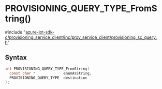 # PROVISIONING_QUERY_TYPE_FromString()

\#include "[azure-iot-sdk-c/provisioning_service_client/inc/prov_service_client/provisioning_sc_query.h](../iot-c-ref-provisioning-sc-query-h.md)"  

## Syntax

```C
int PROVISIONING_QUERY_TYPE_FromString(
  const char *             enumAsString,
  PROVISIONING_QUERY_TYPE  destination
);
```

